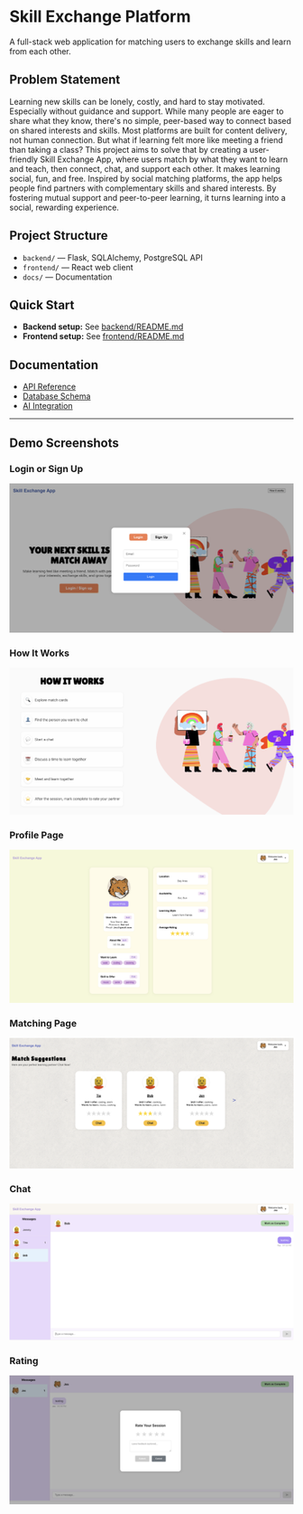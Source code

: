 # Skill Exchange Platform

A full-stack web application for matching users to exchange skills and learn from each other.

## Problem Statement

Learning new skills can be lonely, costly, and hard to stay motivated. Especially without guidance and support. While many people are eager to share what they know, there's no simple, peer-based way to connect based on shared interests and skills.
Most platforms are built for content delivery, not human connection.
But what if learning felt more like meeting a friend than taking a class?
This project aims to solve that by creating a user-friendly Skill Exchange App, where users match by what they want to learn and teach, then connect, chat, and support each other. 
It makes learning social, fun, and free. Inspired by social matching platforms, the app helps people find partners with complementary skills and shared interests. 
By fostering mutual support and peer-to-peer learning, it turns learning into a social, rewarding experience.

## Project Structure

- `backend/` — Flask, SQLAlchemy, PostgreSQL API
- `frontend/` — React web client
- `docs/` — Documentation

## Quick Start

- **Backend setup:** See [backend/README.md](backend/README.md)
- **Frontend setup:** See [frontend/README.md](frontend/README.md)

## Documentation

- [API Reference](docs/API.md)
- [Database Schema](docs/DATABASE.md)
- [AI Integration](docs/SETUP_AI.md)

---

## Demo Screenshots

### Login or Sign Up
![Login or Sign Up](frontend/src/assets/Login%20or%20Sign%20up%20Demo.png)

### How It Works
![How It Works](frontend/src/assets/How%20it%20works%20Demo.png)

### Profile Page
![Profile Page](frontend/src/assets/Profile%20Demo.png)

### Matching Page
![Matching Page](frontend/src/assets/Matching%20Page%20Demo.png)

### Chat
![Chat](frontend/src/assets/Chat%20Demo.png)

### Rating
![Rating](frontend/src/assets/Rating%20Demo.png)
